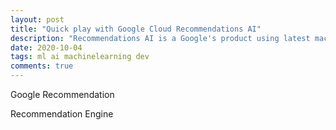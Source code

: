 ```yaml
---
layout: post
title: "Quick play with Google Cloud Recommendations AI"
description: "Recommendations AI is a Google's product using latest machine learning technology"
date: 2020-10-04
tags: ml ai machinelearning dev
comments: true
---
```


Google Recommendation

Recommendation Engine

